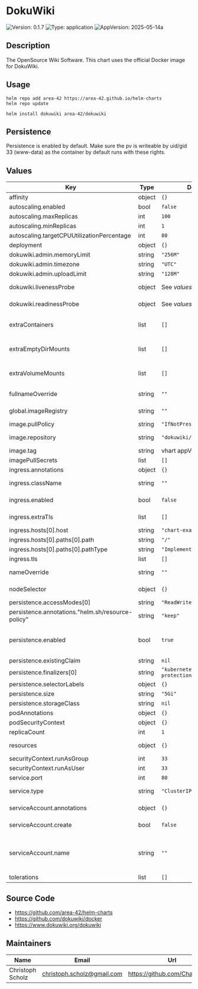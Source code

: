 # DokuWiki

![Version: 0.1.7](https://img.shields.io/badge/Version-0.1.7-informational?style=for-the-badge)
![Type: application](https://img.shields.io/badge/Type-application-informational?style=for-the-badge)
![AppVersion: 2025-05-14a](https://img.shields.io/badge/AppVersion-2025--05--14a-informational?style=for-the-badge)

## Description

The OpenSource Wiki Software. This chart uses the official Docker image for DokuWiki.

## Usage

```console
helm repo add area-42 https://area-42.github.io/helm-charts
helm repo update

helm install dokuwiki area-42/dokuwiki
```

## Persistence

Persistence is enabled by default. Make sure the pv is writeable by uid/gid 33 (www-data) as the container by default runs with these rights.

## Values

| Key | Type | Default | Description |
|-----|------|---------|-------------|
| affinity | object | `{}` | Set the affinity for the pod. |
| autoscaling.enabled | bool | `false` |  |
| autoscaling.maxReplicas | int | `100` |  |
| autoscaling.minReplicas | int | `1` |  |
| autoscaling.targetCPUUtilizationPercentage | int | `80` |  |
| deployment | object | `{}` |  |
| dokuwiki.admin.memoryLimit | string | `"256M"` | Process Memory Limit |
| dokuwiki.admin.timezone | string | `"UTC"` | The timezone |
| dokuwiki.admin.uploadLimit | string | `"128M"` | File upload size limit |
| dokuwiki.livenessProbe | object | See _values.yaml_ | Liveness probe configuration for the default container. |
| dokuwiki.readinessProbe | object | See _values.yaml_ | Readiness probe configuration for the default container. |
| extraContainers | list | `[]` | This allows you to add additional containers (sidecars) to the DokuWiki container |
| extraEmptyDirMounts | list | `[]` | This allows you to mount additional "emptyDirs" into the DokuWiki container |
| extraVolumeMounts | list | `[]` | This allows you to mount additional volumes into the DokuWiki container |
| fullnameOverride | string | `""` | String to override the default generated fullname |
| global.imageRegistry | string | `""` | Overrides the Docker registry globally for all images |
| image.pullPolicy | string | `"IfNotPresent"` | The docker image pull policy |
| image.repository | string | `"dokuwiki/dokuwiki"` | The docker image repository to use |
| image.tag | string | vhart appVersion | The docker image tag to use |
| imagePullSecrets | list | `[]` |  |
| ingress.annotations | object | `{}` | Additional annotations |
| ingress.className | string | `""` | Specifies what type of Ingress should be created |
| ingress.enabled | bool | `false` | Specifies whether Ingress should be created or not |
| ingress.extraTls | list | `[]` | Additional definitions for ingress tls |
| ingress.hosts[0].host | string | `"chart-example.local"` |  |
| ingress.hosts[0].paths[0].path | string | `"/"` |  |
| ingress.hosts[0].paths[0].pathType | string | `"ImplementationSpecific"` |  |
| ingress.tls | list | `[]` | Ingress tls |
| nameOverride | string | `""` | String to override the default generated name |
| nodeSelector | object | `{}` | Set the node selector for the pod. |
| persistence.accessModes[0] | string | `"ReadWriteOnce"` |  |
| persistence.annotations."helm.sh/resource-policy" | string | `"keep"` |  |
| persistence.enabled | bool | `true` | Enable persistence using Persistent Volume Claims ref: http://kubernetes.io/docs/user-guide/persistent-volumes/ |
| persistence.existingClaim | string | `nil` |  |
| persistence.finalizers[0] | string | `"kubernetes.io/pvc-protection"` |  |
| persistence.selectorLabels | object | `{}` |  |
| persistence.size | string | `"5Gi"` |  |
| persistence.storageClass | string | `nil` |  |
| podAnnotations | object | `{}` | Annotations for the pods |
| podSecurityContext | object | `{}` |  |
| replicaCount | int | `1` | Numbers of replicas |
| resources | object | `{}` | Set the resources requests and limits |
| securityContext.runAsGroup | int | `33` |  |
| securityContext.runAsUser | int | `33` |  |
| service.port | int | `80` | Default Service port |
| service.type | string | `"ClusterIP"` | Specifies what type of Service should be created |
| serviceAccount.annotations | object | `{}` | Annotations to add to the service account |
| serviceAccount.create | bool | `false` | Specifies whether a service account should be created |
| serviceAccount.name | string | `""` | The name of the service account to use. If not set and create is true, a name is generated using the fullname template |
| tolerations | list | `[]` | Set the tolerations for the pod. |

## Source Code

* <https://github.com/area-42/helm-charts>
* <https://github.com/dokuwiki/docker>
* <https://www.dokuwiki.org/dokuwiki>

## Maintainers

| Name | Email | Url |
| ---- | ------ | --- |
| Christoph Scholz | <christoph.scholz@gmail.com> | <https://github.com/ChaosKid42> |
